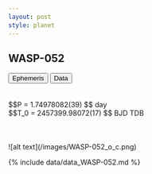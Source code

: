 ```yaml
---
layout: post
style: planet
---
```

<script src="../js/planets.js"></script>

## WASP-052

<!-- Tab links -->
<div class="tab">
<button class="tablinks" onclick="openCity(event, 'Ephemeris')">Ephemeris</button>
<button class="tablinks" onclick="openCity(event, 'Data')">Data</button>
</div>

<!-- Tab content -->
<div id="Ephemeris" class="tabcontent" markdown="1">
<br/><br/>
$$P = 1.74978082(39) $$ day <br/>
$$T_0 = 2457399.98072(17) $$ BJD TDB
<br/><br/>
<br/><br/>
![alt text](/images/WASP-052_o_c.png)
</div>


<div id="Data" class="tabcontent" markdown="1">

{% include data/data_WASP-052.md %}

</div>
